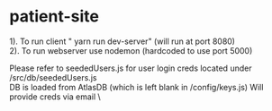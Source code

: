 # patient-site
1). To run client " yarn run dev-server" (will run at port 8080) \
2). To run webserver use nodemon (hardcoded to use port 5000)

Please refer to seededUsers.js for user login creds located under <Root>/src/db/seededUsers.js \
DB is loaded from AtlasDB (which is left blank in <Root>/config/keys.js) Will provide creds via email \

